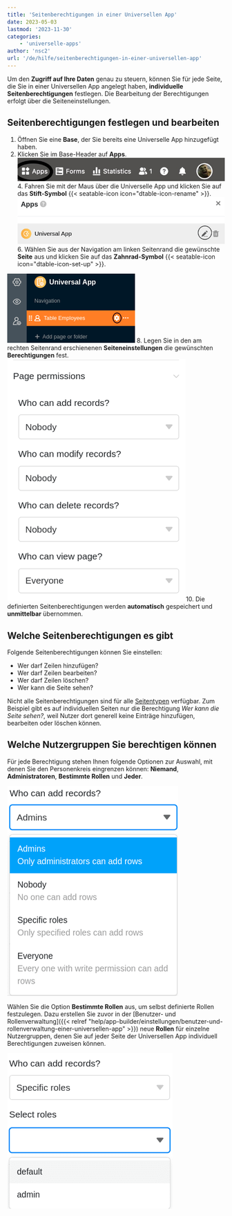 ```yaml
---
title: 'Seitenberechtigungen in einer Universellen App'
date: 2023-05-03
lastmod: '2023-11-30'
categories:
    - 'universelle-apps'
author: 'nsc2'
url: '/de/hilfe/seitenberechtigungen-in-einer-universellen-app'
---
```


Um den **Zugriff auf Ihre Daten** genau zu steuern, können Sie für jede Seite, die Sie in einer Universellen App angelegt haben, **individuelle Seitenberechtigungen** festlegen. Die Bearbeitung der Berechtigungen erfolgt über die Seiteneinstellungen.

## Seitenberechtigungen festlegen und bearbeiten

1. Öffnen Sie eine **Base**, der Sie bereits eine Universelle App hinzugefügt haben.
2. Klicken Sie im Base-Header auf **Apps**.
   ![Klicken Sie im Base-Header auf Apps](images/click-apps-in-the-base-header.jpg)4. Fahren Sie mit der Maus über die Universelle App und klicken Sie auf das **Stift-Symbol** {{< seatable-icon icon="dtable-icon-rename" >}}.
   ![Klicken Sie auf das Bearbeitungs-Symbol](images/add-page-to-universal-app-1.png)6. Wählen Sie aus der Navigation am linken Seitenrand die gewünschte **Seite** aus und klicken Sie auf das **Zahnrad-Symbol** {{< seatable-icon icon="dtable-icon-set-up" >}}.

![Klick auf das Bearbeitungs-Symbol](images/page-permissions-universal-app.png) 8. Legen Sie in den am rechten Seitenrand erschienenen **Seiteneinstellungen** die gewünschten **Berechtigungen** fest.
![Festlegung der Seitenberechtigungen](images/page-permissions.png)10. Die definierten Seitenberechtigungen werden **automatisch** gespeichert und **unmittelbar** übernommen.

## Welche Seitenberechtigungen es gibt

Folgende Seitenberechtigungen können Sie einstellen:

- Wer darf Zeilen hinzufügen?
- Wer darf Zeilen bearbeiten?
- Wer darf Zeilen löschen?
- Wer kann die Seite sehen?

Nicht alle Seitenberechtigungen sind für alle [Seitentypen](https://seatable.io/docs/universelle-apps/seitentypen-in-der-universellen-app/) verfügbar. Zum Beispiel gibt es auf individuellen Seiten nur die Berechtigung _Wer kann die Seite sehen?_, weil Nutzer dort generell keine Einträge hinzufügen, bearbeiten oder löschen können.

## Welche Nutzergruppen Sie berechtigen können

Für jede Berechtigung stehen Ihnen folgende Optionen zur Auswahl, mit denen Sie den Personenkreis eingrenzen können: **Niemand**, **Administratoren**, **Bestimmte Rollen** und **Jeder**.

![Verfügbare Optionen der Seitenberechtigung Wer kann die Seite sehen?](images/page-permission-who-can-add-records.png)

Wählen Sie die Option **Bestimmte Rollen** aus, um selbst definierte Rollen festzulegen. Dazu erstellen Sie zuvor in der [Benutzer- und Rollenverwaltung]({{< relref "help/app-builder/einstellungen/benutzer-und-rollenverwaltung-einer-universellen-app" >}}) neue **Rollen** für einzelne Nutzergruppen, denen Sie auf jeder Seite der Universellen App individuell Berechtigungen zuweisen können.

![Definition von bestimmten Rollen, die über eine entsprechende Berechtigung verfügen](images/define-roles.png)
